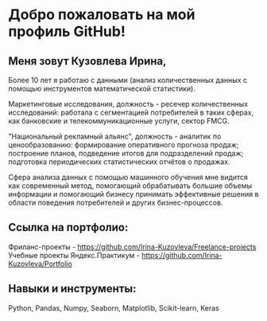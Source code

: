 # Добро пожаловать на мой профиль GitHub!

## Меня зовут Кузовлева Ирина,

Более 10 лет я работаю с данными (анализ количественных данных с помощью инструментов математической статистики). 

Маркетинговые исследования, должность - ресечер количественных исследований: работала с сегментацией потребителей в таких сферах, как банковские и телекоммуникационные услуги, сектор FMCG.

"Национальный рекламный альянс", должность - аналитик по ценообразованию: формирование оперативного прогноза продаж; построение планов, подведение итогов для подразделений продаж; подготовка периодических статистических отчётов о продажах.

Сфера анализа данных с помощью машинного обучения мне видится как современный метод, помогающий обрабатывать большие объемы информации и помогающий бизнесу принимать эффективные решения в области поведения потребителей и других бизнес-процессов.

## Ссылка на портфолио: 
Фриланс-проекты - https://github.com/Irina-Kuzovleva/Freelance-projects
Учебные проекты Яндекс.Практикум - https://github.com/Irina-Kuzovleva/Portfolio

## Навыки и инструменты:

Python, Pandas, Numpy, Seaborn, Matplotlib, Scikit-learn, Keras
